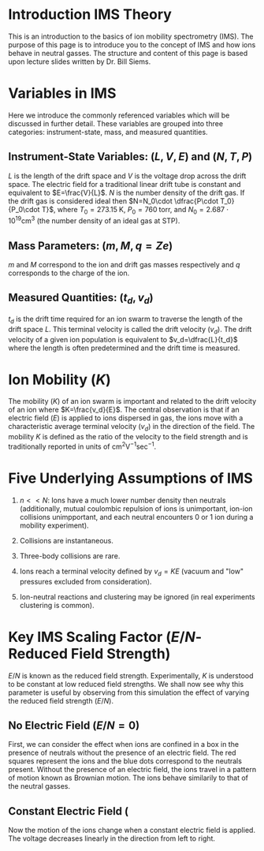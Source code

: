 Introduction IMS Theory
=======================

This is an introduction to the basics of ion mobility spectrometry
(IMS). The purpose of this page is to introduce you to the concept of
IMS and how ions behave in neutral gasses. The structure and content of
this page is based upon lecture slides written by Dr. Bill Siems.

Variables in IMS
================

Here we introduce the commonly referenced variables which will be
discussed in further detail. These variables are grouped into three
categories: instrument-state, mass, and measured quantities.

Instrument-State Variables: $(L, V, E)$ and $(N, T, P)$
-------------------------------------------------------

$L$ is the length of the drift space and $V$ is the voltage drop across
the drift space. The electric field for a traditional linear drift tube
is constant and equivalent to $E=\frac{V}{L}$. $N$ is the number density
of the drift gas. If the drift gas is considered ideal then
$N=N_0\cdot \dfrac{P\cdot T_0}{P_0\cdot T}$, where $T_0=273.15\;$K,
$P_0= 760\;$torr, and $N_0=2.687\cdot10^{19} \text{cm}^3$ (the number
density of an ideal gas at STP).

Mass Parameters: $(m, M, q=Ze)$
-------------------------------

$m$ and $M$ correspond to the ion and drift gas masses respectively and
$q$ corresponds to the charge of the ion.

Measured Quantities: $(t_d, v_d)$
---------------------------------

$t_d$ is the drift time required for an ion swarm to traverse the length
of the drift space $L$. This terminal velocity is called the drift
velocity $(v_d)$. The drift velocity of a given ion population is
equivalent to $v_d=\dfrac{L}{t_d}$ where the length is often
predetermined and the drift time is measured.

Ion Mobility ($K$)
==================

The mobility $(K)$ of an ion swarm is important and related to the drift
velocity of an ion where $K=\frac{v_d}{E}$. The central observation is
that if an electric field $(E)$ is applied to ions dispersed in gas, the
ions move with a characteristic average terminal velocity $(v_d)$ in the
direction of the field. The mobility $K$ is defined as the ratio of the
velocity to the field strength and is traditionally reported in units of
cm$^2$V$^{-1}$sec$^{-1}$.

Five Underlying Assumptions of IMS
==================================

1.  $n << N$: Ions have a much lower number density then neutrals
    (additionally, mutual coulombic repulsion of ions is unimportant,
    ion-ion collisions unimpportant, and each neutral encounters 0 or 1
    ion during a mobility experiment).

2.  Collisions are instantaneous.

3.  Three-body collisions are rare.

4.  Ions reach a terminal velocity defined by $v_d=KE$ (vacuum and "low"
    pressures excluded from consideration).

5.  Ion-neutral reactions and clustering may be ignored (in real
    experiments clustering is common).

Key IMS Scaling Factor ($E/N$- Reduced Field Strength)
======================================================

$E/N$ is known as the reduced field strength. Experimentally, $K$ is
understood to be constant at low reduced field strengths. We shall now
see why this parameter is useful by observing from this simulation the
effect of varying the reduced field strength $(E/N)$.

No Electric Field ($E/N=0$)
---------------------------

First, we can consider the effect when ions are confined in a box in the
presence of neutrals without the presence of an electric field. The red
squares represent the ions and the blue dots correspond to the neutrals
present. Without the presence of an electric field, the ions travel in a
pattern of motion known as Brownian motion. The ions behave similarily
to that of the neutral gasses.

Constant Electric Field (
-------------------------

Now the motion of the ions change when a constant electric field is
applied. The voltage decreases linearly in the direction from left to
right.
